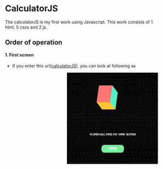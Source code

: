 # CalculatorJS
The calculatorJS is my first work using Javascript. This work consists of 1 html, 5 csss and 2 js.  
## Order of operation
#### 1. First screen  
  * If you enter this url([calculatorJS](https://taesung1993.github.io/calculatorJS/)), you can look at following as  
    
<img src="https://github.com/taesung1993/calculatorJS/blob/master/images/markdown-firstscreen.png" width="300" height="300" align = "right">
